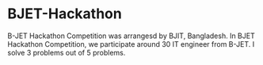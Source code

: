 # BJET-Hackathon

B-JET Hackathon Competition was arrangesd by BJIT, Bangladesh. In BJET Hackathon Competition, we participate around 30 IT engineer from B-JET. I solve 3 problems out of 5 problems.

